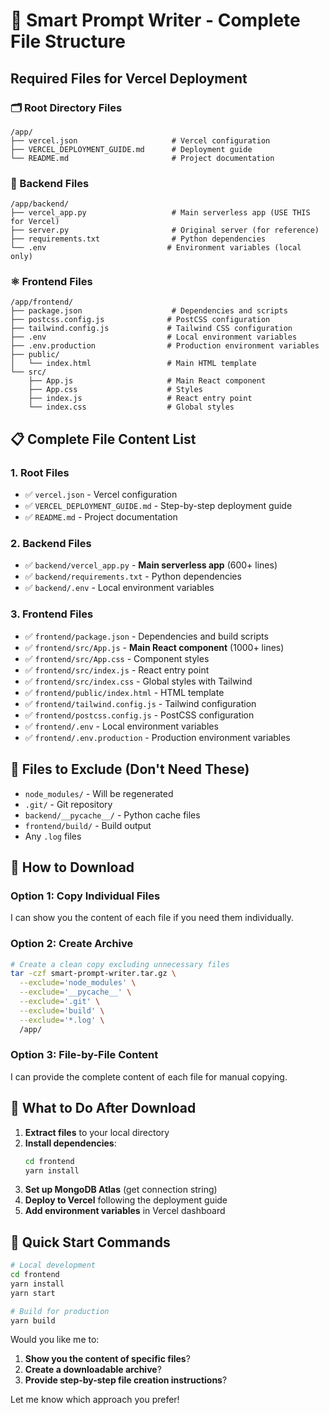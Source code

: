 # 📂 Smart Prompt Writer - Complete File Structure

## Required Files for Vercel Deployment

### 🗂️ Root Directory Files
```
/app/
├── vercel.json                     # Vercel configuration
├── VERCEL_DEPLOYMENT_GUIDE.md      # Deployment guide
└── README.md                       # Project documentation
```

### 🐍 Backend Files
```
/app/backend/
├── vercel_app.py                   # Main serverless app (USE THIS for Vercel)
├── server.py                       # Original server (for reference)
├── requirements.txt                # Python dependencies
└── .env                           # Environment variables (local only)
```

### ⚛️ Frontend Files
```
/app/frontend/
├── package.json                    # Dependencies and scripts
├── postcss.config.js              # PostCSS configuration
├── tailwind.config.js             # Tailwind CSS configuration
├── .env                           # Local environment variables
├── .env.production                # Production environment variables
├── public/
│   └── index.html                 # Main HTML template
└── src/
    ├── App.js                     # Main React component
    ├── App.css                    # Styles
    ├── index.js                   # React entry point
    └── index.css                  # Global styles
```

## 📋 Complete File Content List

### 1. Root Files
- ✅ `vercel.json` - Vercel configuration
- ✅ `VERCEL_DEPLOYMENT_GUIDE.md` - Step-by-step deployment guide
- ✅ `README.md` - Project documentation

### 2. Backend Files
- ✅ `backend/vercel_app.py` - **Main serverless app** (600+ lines)
- ✅ `backend/requirements.txt` - Python dependencies
- ✅ `backend/.env` - Local environment variables

### 3. Frontend Files
- ✅ `frontend/package.json` - Dependencies and build scripts
- ✅ `frontend/src/App.js` - **Main React component** (1000+ lines)
- ✅ `frontend/src/App.css` - Component styles
- ✅ `frontend/src/index.js` - React entry point
- ✅ `frontend/src/index.css` - Global styles with Tailwind
- ✅ `frontend/public/index.html` - HTML template
- ✅ `frontend/tailwind.config.js` - Tailwind configuration
- ✅ `frontend/postcss.config.js` - PostCSS configuration
- ✅ `frontend/.env` - Local environment variables
- ✅ `frontend/.env.production` - Production environment variables

## 🚫 Files to Exclude (Don't Need These)
- `node_modules/` - Will be regenerated
- `.git/` - Git repository
- `backend/__pycache__/` - Python cache files
- `frontend/build/` - Build output
- Any `.log` files

## 💾 How to Download

### Option 1: Copy Individual Files
I can show you the content of each file if you need them individually.

### Option 2: Create Archive
```bash
# Create a clean copy excluding unnecessary files
tar -czf smart-prompt-writer.tar.gz \
  --exclude='node_modules' \
  --exclude='__pycache__' \
  --exclude='.git' \
  --exclude='build' \
  --exclude='*.log' \
  /app/
```

### Option 3: File-by-File Content
I can provide the complete content of each file for manual copying.

## 🔄 What to Do After Download

1. **Extract files** to your local directory
2. **Install dependencies**:
   ```bash
   cd frontend
   yarn install
   ```
3. **Set up MongoDB Atlas** (get connection string)
4. **Deploy to Vercel** following the deployment guide
5. **Add environment variables** in Vercel dashboard

## 📱 Quick Start Commands

```bash
# Local development
cd frontend
yarn install
yarn start

# Build for production
yarn build
```

Would you like me to:
1. **Show you the content of specific files**?
2. **Create a downloadable archive**?
3. **Provide step-by-step file creation instructions**?

Let me know which approach you prefer!